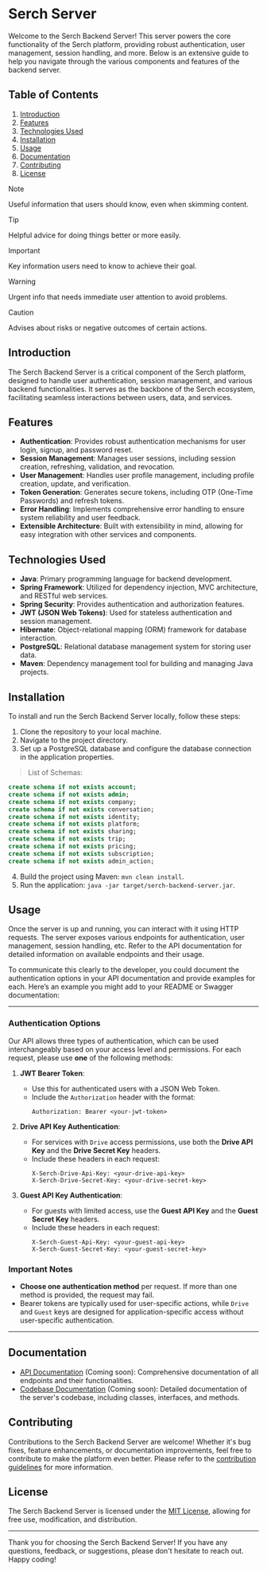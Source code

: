 # Serch Server
Welcome to the Serch Backend Server! This server powers the core functionality of the Serch platform, providing robust authentication, user management, session handling, and more. Below is an extensive guide to help you navigate through the various components and features of the backend server.

## Table of Contents
1. [Introduction](#introduction)
2. [Features](#features)
3. [Technologies Used](#technologies-used)
4. [Installation](#installation)
5. [Usage](#usage)
6. [Documentation](#documentation)
7. [Contributing](#contributing)
8. [License](#license)

> [!NOTE]
> Useful information that users should know, even when skimming content.

> [!TIP]
> Helpful advice for doing things better or more easily.

> [!IMPORTANT]
> Key information users need to know to achieve their goal.

> [!WARNING]
> Urgent info that needs immediate user attention to avoid problems.

> [!CAUTION]
> Advises about risks or negative outcomes of certain actions.

## Introduction
The Serch Backend Server is a critical component of the Serch platform, designed to handle user authentication, session management, and various backend functionalities. It serves as the backbone of the Serch ecosystem, facilitating seamless interactions between users, data, and services.

## Features
- **Authentication**: Provides robust authentication mechanisms for user login, signup, and password reset.
- **Session Management**: Manages user sessions, including session creation, refreshing, validation, and revocation.
- **User Management**: Handles user profile management, including profile creation, update, and verification.
- **Token Generation**: Generates secure tokens, including OTP (One-Time Passwords) and refresh tokens.
- **Error Handling**: Implements comprehensive error handling to ensure system reliability and user feedback.
- **Extensible Architecture**: Built with extensibility in mind, allowing for easy integration with other services and components.

## Technologies Used
- **Java**: Primary programming language for backend development.
- **Spring Framework**: Utilized for dependency injection, MVC architecture, and RESTful web services.
- **Spring Security**: Provides authentication and authorization features.
- **JWT (JSON Web Tokens)**: Used for stateless authentication and session management.
- **Hibernate**: Object-relational mapping (ORM) framework for database interaction.
- **PostgreSQL**: Relational database management system for storing user data.
- **Maven**: Dependency management tool for building and managing Java projects.

## Installation
To install and run the Serch Backend Server locally, follow these steps:

1. Clone the repository to your local machine.
2. Navigate to the project directory.
3. Set up a PostgreSQL database and configure the database connection in the application properties.
> List of Schemas:
```sql
create schema if not exists account;
create schema if not exists admin;
create schema if not exists company;
create schema if not exists conversation;
create schema if not exists identity;
create schema if not exists platform;
create schema if not exists sharing;
create schema if not exists trip;
create schema if not exists pricing;
create schema if not exists subscription;
create schema if not exists admin_action;
```
4. Build the project using Maven: `mvn clean install`.
5. Run the application: `java -jar target/serch-backend-server.jar`.

## Usage
Once the server is up and running, you can interact with it using HTTP requests. The server exposes various endpoints for authentication, user management, session handling, etc. Refer to the API documentation for detailed information on available endpoints and their usage.

To communicate this clearly to the developer, you could document the authentication options in your API documentation and provide examples for each. Here’s an example you might add to your README or Swagger documentation:

---

### Authentication Options

Our API allows three types of authentication, which can be used interchangeably based on your access level and permissions. For each request, please use **one** of the following methods:

1. **JWT Bearer Token**:
    - Use this for authenticated users with a JSON Web Token.
    - Include the `Authorization` header with the format:
      ```
      Authorization: Bearer <your-jwt-token>
      ```

2. **Drive API Key Authentication**:
    - For services with `Drive` access permissions, use both the **Drive API Key** and the **Drive Secret Key** headers.
    - Include these headers in each request:
      ```
      X-Serch-Drive-Api-Key: <your-drive-api-key>
      X-Serch-Drive-Secret-Key: <your-drive-secret-key>
      ```

3. **Guest API Key Authentication**:
    - For guests with limited access, use the **Guest API Key** and the **Guest Secret Key** headers.
    - Include these headers in each request:
      ```
      X-Serch-Guest-Api-Key: <your-guest-api-key>
      X-Serch-Guest-Secret-Key: <your-guest-secret-key>
      ```

### Important Notes
- **Choose one authentication method** per request. If more than one method is provided, the request may fail.
- Bearer tokens are typically used for user-specific actions, while `Drive` and `Guest` keys are designed for application-specific access without user-specific authentication.

---

## Documentation
- [API Documentation](#) (Coming soon): Comprehensive documentation of all endpoints and their functionalities.
- [Codebase Documentation](#) (Coming soon): Detailed documentation of the server's codebase, including classes, interfaces, and methods.

## Contributing
Contributions to the Serch Backend Server are welcome! Whether it's bug fixes, feature enhancements, or documentation improvements, feel free to contribute to make the platform even better. Please refer to the [contribution guidelines](CONTRIBUTING.md) for more information.

## License
The Serch Backend Server is licensed under the [MIT License](LICENSE), allowing for free use, modification, and distribution.

---

Thank you for choosing the Serch Backend Server! If you have any questions, feedback, or suggestions, please don't hesitate to reach out. Happy coding!